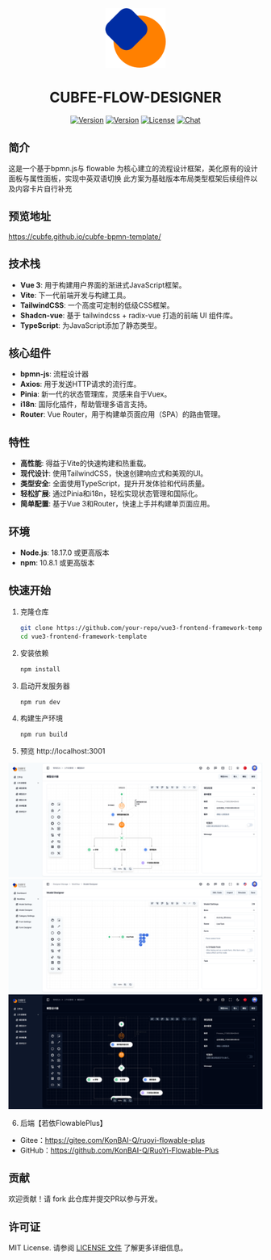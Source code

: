 <p align="center">
  <a href="https://cubfe.com">
    <img src="./public/images/logos/small-logo.png" width="120"/>
  </a>
</p>
<h1 align="center">CUBFE-FLOW-DESIGNER</h1>
<p align="center">
  <a href="https://github.com/vuefront/vuefront"><img src="https://img.shields.io/badge/price-FREE-0098f7.svg" alt="Version"></a>
  <a href="https://www.npmjs.com/package/vuefront"><img src="https://img.shields.io/npm/v/vuefront.svg" alt="Version"></a>
  <a href="https://www.npmjs.com/package/vuefront"><img src="https://img.shields.io/npm/l/vuefront.svg" alt="License"></a>
  <a href="https://discord.gg/C9vcTCQ"><img src="https://img.shields.io/badge/chat-on%20discord-7289da.svg" alt="Chat"></a>
</p>

## 简介
这是一个基于bpmn.js与 flowable 为核心建立的流程设计框架，美化原有的设计面板与属性面板，实现中英双语切换
此方案为基础版本布局类型框架后续组件以及内容卡片自行补充

## 预览地址
<a href="https://cubfe.github.io/cubfe-bpmn-template/" target="_blank">https://cubfe.github.io/cubfe-bpmn-template/</a>

## 技术栈

- **Vue 3**: 用于构建用户界面的渐进式JavaScript框架。
- **Vite**: 下一代前端开发与构建工具。
- **TailwindCSS**: 一个高度可定制的低级CSS框架。
- **Shadcn-vue**: 基于 tailwindcss + radix-vue 打造的前端 UI 组件库。
- **TypeScript**: 为JavaScript添加了静态类型。

## 核心组件
- **bpmn-js**: 流程设计器
- **Axios**: 用于发送HTTP请求的流行库。
- **Pinia**: 新一代的状态管理库，灵感来自于Vuex。
- **i18n**: 国际化插件，帮助管理多语言支持。
- **Router**: Vue Router，用于构建单页面应用（SPA）的路由管理。

## 特性

- **高性能**: 得益于Vite的快速构建和热重载。
- **现代设计**: 使用TailwindCSS，快速创建响应式和美观的UI。
- **类型安全**: 全面使用TypeScript，提升开发体验和代码质量。
- **轻松扩展**: 通过Pinia和i18n，轻松实现状态管理和国际化。
- **简单配置**: 基于Vue 3和Router，快速上手并构建单页面应用。

## 环境
- **Node.js**: 18.17.0 或更高版本
- **npm**: 10.8.1 或更高版本

## 快速开始

1. 克隆仓库
    ```bash
    git clone https://github.com/your-repo/vue3-frontend-framework-template.git
    cd vue3-frontend-framework-template
    ```

2. 安装依赖
    ```bash
    npm install
    ```

3. 启动开发服务器
    ```bash
    npm run dev
    ```

4. 构建生产环境
    ```bash
    npm run build
    ```

5. 预览
http://localhost:3001

<img src="./public/images/pages/flow.png">
<img src="./public/images/pages/en.png">
<img src="./public/images/pages/dark.png">

6. 后端【若依FlowablePlus】
- Gitee：<https://gitee.com/KonBAI-Q/ruoyi-flowable-plus>
- GitHub：<https://github.com/KonBAI-Q/RuoYi-Flowable-Plus>


## 贡献

欢迎贡献！请 fork 此仓库并提交PR以参与开发。

## 许可证

MIT License. 请参阅 [LICENSE 文件](./LICENSE) 了解更多详细信息。

